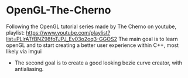 # OpenGL-The-Cherno

Following the OpenGL tutorial series made by The Cherno on youtube, playlist: https://www.youtube.com/playlist?list=PLlrATfBNZ98foTJPJ_Ev03o2oq3-GGOS2
The main goal is to learn openGL and to start creating a better user experience within C++, most likely via imgui

- The second goal is to create a good looking bezie curve creator, with antialiasing.
